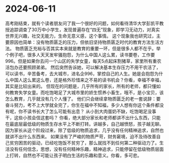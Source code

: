 # 2024-06-11

高考刚结束，就有个读者朋友问了我一个很好的问题，如何看待清华大学彭凯平教授追踪调查了30万中小学生，发现普遍存在“四无”现象，即学习无动力，对真实世界无兴趣，社交无能力，生命无意义感，这个事情。 这个现象我也研究过，主要原因也简单：没有物质匮乏的压力，但依旧坚持物质匮乏时代的教育方法生活方法。 物质匮乏充裕与否其实本来就是教育的重要一环，但是很多人都不在乎。举个例子吧，很多人天天发牢骚抱怨，为什么中国人这么累，读书要卷，工作要996。但是如果你去问一个山区的失学女童，每天5点起床割猪草，家里所有重农活包办还要照顾弟弟。 然后突然告诉她，可以解决基本生存压力不用干农活了，可以读书，辛苦备考，去大城市，进名企996，掌控自己的人生。她是会抱怨为什么中国人这么累这么卷，还是格外珍惜来之不易的读书机会？你看，幸福不幸福，其实是比较出来的。 但现在的问题是，几乎所有的家长，所有的老师，都只懂如何教育失学女童。而吃饱喝足了大城市里的娇生惯养小畜生，哦不，是小宝贝，该怎么教育，几乎就没有几个人懂了。 他们只会继续拿物质匮乏的老一套说辞：要奋斗努力，考不上大学就全完了，你生在福中不知福，多少人想有你这个条件都没有呢，你不读书长大了怎么可能有出息？ 从小到大肉蛋奶不缺，吃饱喝足没事干，这些小孩会信这套吗？ 你看，绝大部分家长和老师都讲不出什么东西，只能在最底层最低级的物质生存水平上不断打转。讲越多，自己越愤怒，孩子越无聊。因为家长从这个阶段过来，除了低级的物质追求，几乎没有任何精神追求，自然也就讲不出什么东西来。 如果没有了严峻的物质严苛，财务窘境，迫不及待改善自己贫穷困苦的驱动，已经吃饱饭不贫穷了，那么就找不到任何第二种驱动力了。生活没有任何信念，思想，没有任何精神乐趣，精神追求，只能停留在低级物质层面上打转，自然也不可能让孩子明白生活的乐趣和意义。你看，多可悲。
